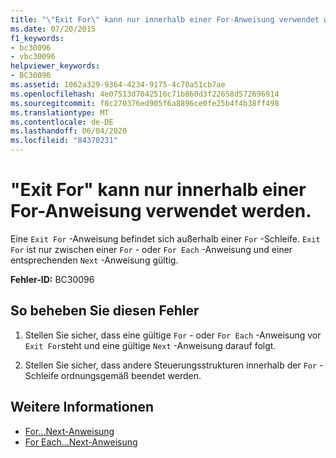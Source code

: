 ```yaml
---
title: "\"Exit For\" kann nur innerhalb einer For-Anweisung verwendet werden."
ms.date: 07/20/2015
f1_keywords:
- bc30096
- vbc30096
helpviewer_keywords:
- BC30096
ms.assetid: 1062a329-9364-4234-9175-4c70a51cb7ae
ms.openlocfilehash: 4e07513d7042516c71b860d3f22658d572696914
ms.sourcegitcommit: f8c270376ed905f6a8896ce0fe25b4f4b38ff498
ms.translationtype: MT
ms.contentlocale: de-DE
ms.lasthandoff: 06/04/2020
ms.locfileid: "84370231"
---
```

# <a name="exit-for-can-only-appear-inside-a-for-statement"></a>"Exit For" kann nur innerhalb einer For-Anweisung verwendet werden.
Eine `Exit For` -Anweisung befindet sich außerhalb einer `For` -Schleife. `Exit For` ist nur zwischen einer `For` - oder `For Each` -Anweisung und einer entsprechenden `Next` -Anweisung gültig.  
  
 **Fehler-ID:** BC30096  
  
## <a name="to-correct-this-error"></a>So beheben Sie diesen Fehler  
  
1. Stellen Sie sicher, dass eine gültige `For` - oder `For Each` -Anweisung vor `Exit For`steht und eine gültige `Next` -Anweisung darauf folgt.  
  
2. Stellen Sie sicher, dass andere Steuerungsstrukturen innerhalb der `For` -Schleife ordnungsgemäß beendet werden.  
  
## <a name="see-also"></a>Weitere Informationen

- [For...Next-Anweisung](../language-reference/statements/for-next-statement.md)
- [For Each...Next-Anweisung](../language-reference/statements/for-each-next-statement.md)
